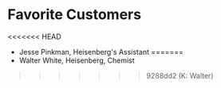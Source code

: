 # Favorite Customers

<<<<<<< HEAD
- Jesse Pinkman, Heisenberg's Assistant
=======
- Walter White, Heisenberg, Chemist
>>>>>>> 9288dd2 (K: Walter)
